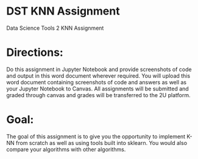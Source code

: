 # DST KNN Assignment
Data Science Tools 2 KNN Assignment

# Directions: 
Do this assignment in Jupyter Notebook and provide screenshots of code and output in this word document wherever required. You will upload this word document containing screenshots of code and answers as well as your Jupyter Notebook to Canvas. All assignments will be submitted and graded through canvas and grades will be transferred to the 2U platform. 

# Goal: 
The goal of this assignment is to give you the opportunity to implement K-NN from scratch as well as using tools built into sklearn. You would also compare your algorithms with other algorithms. 
